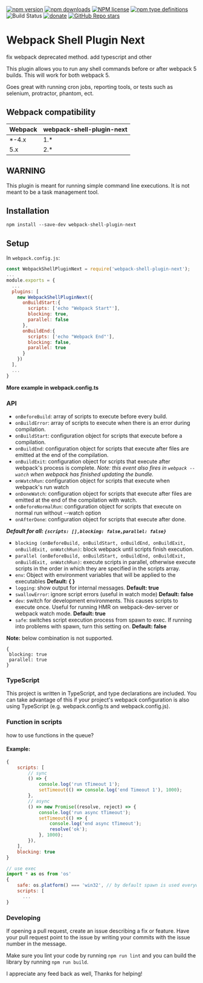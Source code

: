 [![npm version](https://badge.fury.io/js/webpack-shell-plugin-next.svg)](https://badge.fury.io/js/webpack-shell-plugin-next)
[![npm downloads](https://img.shields.io/npm/dw/webpack-shell-plugin-next)](https://badge.fury.io/js/webpack-shell-plugin-next)
[![NPM license](https://img.shields.io/npm/l/webpack-shell-plugin-next)](https://github.com/s00d/webpack-shell-plugin-next/blob/master/LICENSE)
[![npm type definitions](https://img.shields.io/npm/types/webpack-shell-plugin-next)](https://github.com/s00d/webpack-shell-plugin-next)
![Build Status](https://github.com/s00d/webpack-shell-plugin-next/workflows/Node.js%20CI/badge.svg?branch=master)
[![donate](https://www.paypalobjects.com/en_US/i/btn/btn_donate_SM.gif)](https://www.paypal.me/s00d)
[![GitHub Repo stars](https://img.shields.io/github/stars/s00d/webpack-shell-plugin-next?style=social)](https://github.com/s00d/webpack-shell-plugin-next)
# Webpack Shell Plugin Next

fix webpack deprecated method. add typescript and other

This plugin allows you to run any shell commands before or after webpack 5 builds. This will work for both webpack 5.

Goes great with running cron jobs, reporting tools, or tests such as selenium, protractor, phantom, ect.

## Webpack compatibility

 Webpack      | webpack-shell-plugin-next
:-------------|:----------
 *-4.x        | 1.*
 5.x          | 2.*
 
## WARNING

This plugin is meant for running simple command line executions. It is not meant to be a task management tool.

## Installation

`npm install --save-dev webpack-shell-plugin-next`

## Setup
In `webpack.config.js`:

```js
const WebpackShellPluginNext = require('webpack-shell-plugin-next');
...
module.exports = {
  ...
  plugins: [
    new WebpackShellPluginNext({
      onBuildStart:{
        scripts: ['echo "Webpack Start"'],
        blocking: true,
        parallel: false
      }, 
      onBuildEnd:{
        scripts: ['echo "Webpack End"'],
        blocking: false,
        parallel: true
      }
    })
  ],
  ...
}
```
**More example in webpack.config.ts**

### API
* `onBeforeBuild`: array of scripts to execute before every build. 
* `onBuildError`: array of scripts to execute when there is an error during compilation.
* `onBuildStart`: configuration object for scripts that execute before a compilation. 
* `onBuildEnd`: configuration object for scripts that execute after files are emitted at the end of the compilation. 
* `onBuildExit`: configuration object for scripts that execute after webpack's process is complete. *Note: this event also fires in `webpack --watch` when webpack has finished updating the bundle.*
* `onWatchRun`: configuration object for scripts that execute when webpack's run watch
* `onDoneWatch`: configuration object for scripts that execute after files are emitted at the end of the compilation with watch. 
* `onBeforeNormalRun`: configuration object for scripts that execute on normal run without --watch option
* `onAfterDone`: configuration object for scripts that execute after done. 

***Default for all: ```{scripts: [],blocking: false,parallel: false}```***

* `blocking (onBeforeBuild, onBuildStart, onBuildEnd, onBuildExit, onBuildExit, onWatchRun)`: block webpack until scripts finish execution.
* `parallel (onBeforeBuild, onBuildStart, onBuildEnd, onBuildExit, onBuildExit, onWatchRun)`: execute scripts in parallel, otherwise execute scripts in the order in which they are specified in the scripts array.
* `env`: Object with environment variables that will be applied to the executables **Default: { }**
* `logging`:  show output for internal messages.  **Default: true**
* `swallowError`: ignore script errors (useful in watch mode) **Default: false**
* `dev`: switch for development environments. This causes scripts to execute once. Useful for running HMR on webpack-dev-server or webpack watch mode. **Default: true**
* `safe`: switches script execution process from spawn to exec. If running into problems with spawn, turn this setting on. **Default: false**

**Note:** below combination is not supported.
 ```
{
  blocking: true
  parallel: true
} 
 ```

### TypeScript

This project is written in TypeScript, and type declarations are included. You can take advantage of this if your project's webpack configuration is also using TypeScript (e.g. webpack.config.ts and webpack.config.js).

### Function in scripts 

how to use functions in the queue?

#### Example:
```js
{
    scripts: [
        // sync
        () => {
            console.log('run tTimeout 1');
            setTimeout(() => console.log('end Timeout 1'), 1000);
        },
        // async
        () => new Promise((resolve, reject) => {
            console.log('run async tTimeout');
            setTimeout(() => {
                console.log('end async tTimeout');
                resolve('ok');
            }, 1000);
        }),
    ],
    blocking: true
}
```

```js
// use exec
import * as os from 'os'
{
    safe: os.platform() === 'win32', // by default spawn is used everywhere. If you have problems try using safe: true
    scripts: [
      ...
}
```

### Developing

If opening a pull request, create an issue describing a fix or feature. Have your pull request point to the issue by writing your commits with the issue number in the message.

Make sure you lint your code by running `npm run lint` and you can build the library by running `npm run build`.

I appreciate any feed back as well, Thanks for helping!
